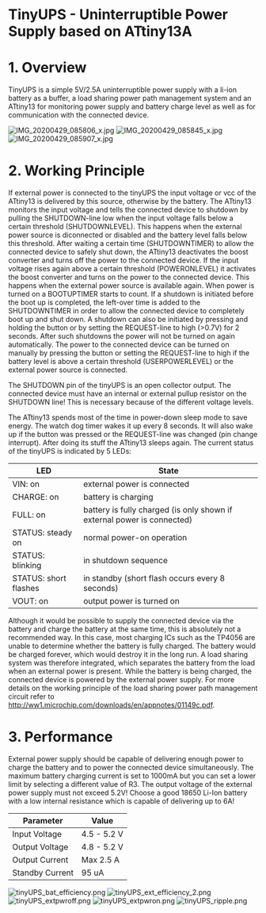 # TinyUPS - Uninterruptible Power Supply based on ATtiny13A

# 1. Overview #

TinyUPS is a simple 5V/2.5A uninterruptible power supply with a li-ion battery as a buffer, a load sharing power path management system and an ATtiny13 for monitoring power supply and battery charge level as well as for communication with the connected device.

![IMG_20200429_085806_x.jpg](https://image.easyeda.com/pullimage/2XsCuAdfqt9wIi8S0v06BNLV0mbNk2amUA6AiitS.jpeg)
![IMG_20200429_085845_x.jpg](https://image.easyeda.com/pullimage/ehw9MdOgYZ1FBT7VzwjljH5wGpZlaYVFoSfBCoGl.jpeg)
![IMG_20200429_085907_x.jpg](https://image.easyeda.com/pullimage/kT6kqbDiSMt34Geqa3ajQAtOuR0XCEJVwFSN0zOP.jpeg)

# 2. Working Principle #

If external power is connected to the tinyUPS the input voltage or vcc of the ATtiny13 is delivered by this source, otherwise by the battery. The ATtiny13 monitors the input voltage and tells the connected device to shutdown by pulling the SHUTDOWN-line low when the input voltage falls below a certain threshold (SHUTDOWNLEVEL). This happens when the external power source is diconnected or disabled and the battery level falls below this threshold. After waiting a certain time (SHUTDOWNTIMER) to allow the connected device to safely shut down, the ATtiny13 deactivates the boost converter and turns off the power to the connected device.
If the input voltage rises again above a certain threshold (POWERONLEVEL) it activates the boost converter and turns on the power to the connected device. This happens when the external power source is available again.
When power is turned on a BOOTUPTIMER starts to count. If a shutdown is initiated before the boot up is completed, the left-over time is added to the SHUTDOWNTIMER in order to allow the connected device to completely boot up and shut down.
A shutdown can also be initiated by pressing and holding the button or by setting the REQUEST-line to high (>0.7V) for 2 seconds. After such shutdowns the power will not be turned on again automatically. The power to the connected device can be turned on manually by pressing the button or setting the REQUEST-line to high if the battery level is above a certain threshold (USERPOWERLEVEL) or the external power source is connected.

The SHUTDOWN pin of the tinyUPS is an open collector output. The connected device must have an internal or external pullup resistor on the SHUTDOWN line! This is necessary because of the different voltage levels.

The ATtiny13 spends most of the time in power-down sleep mode to save energy. The watch dog timer wakes it up every 8 seconds. It will also wake up if the button was pressed or the REQUEST-line was changed (pin change interrupt). After doing its stuff the ATtiny13 sleeps again. The current status of the tinyUPS is indicated by 5 LEDs:

|LED|State|
|-|-|
|VIN: on|external power is connected|
|CHARGE: on|battery is charging|
|FULL: on|battery is fully charged (is only shown if external power is connected)|
|STATUS: steady on|normal power-on operation|
|STATUS: blinking|in shutdown sequence|
|STATUS: short flashes|in standby (short flash occurs every 8 seconds)|
|VOUT: on|output power is turned on|

Although it would be possible to supply the connected device via the battery and charge the battery at the same time, this is absolutely not a recommended way. In this case, most charging ICs such as the TP4056 are unable to determine whether the battery is fully charged. The battery would be charged forever, which would destroy it in the long run. A load sharing system was therefore integrated, which separates the battery from the load when an external power is present. While the battery is being charged, the connected device is powered by the external power supply. For more details on the working principle of the load sharing power path management circuit refer to http://ww1.microchip.com/downloads/en/appnotes/01149c.pdf.

# 3. Performance #

External power supply should be capable of delivering enough power to charge the battery and to power the connected device simultaneously. The maximum battery charging current is set to 1000mA but you can set a lower limit by selecting a different value of R3. The output voltage of the external power supply must not exceed 5.2V! Choose a good 18650 Li-Ion battery with a low internal resistance which is capable of delivering up to 6A!

|Parameter|Value|
|-|-|
|Input Voltage|4.5 - 5.2 V|
|Output Voltage|4.8 - 5.2 V|
|Output Current|Max 2.5 A|
|Standby Current|95 uA|

![tinyUPS_bat_efficiency.png](https://image.easyeda.com/pullimage/W959GNvB4wwInaBowrjAbtAAMT8vCeLyaqSE4I29.png)
![tinyUPS_ext_efficiency_2.png](https://image.easyeda.com/pullimage/r1j2fOvBXxYUyLE3E1PBskUNkwubG3GuHiYs1wiT.png)
![tinyUPS_extpwroff.png](https://image.easyeda.com/pullimage/bh1e51RDliqaCUedjc1ODjaZxg4zE4oq562P07h2.png)
![tinyUPS_extpwron.png](https://image.easyeda.com/pullimage/vAquKosg7Vafx468a0X0v73O01uWxJlmcDbXxqjH.png)
![tinyUPS_ripple.png](https://image.easyeda.com/pullimage/Oku4Ay6szQZlZ7JVQbMMSMXAQoVwiRxVshBPpwjk.png)
